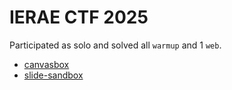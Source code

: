 # IERAE CTF 2025

Participated as solo and solved all `warmup` and 1 `web`. 

- [canvasbox](canvasbox)
- [slide-sandbox](slide-sandbox)